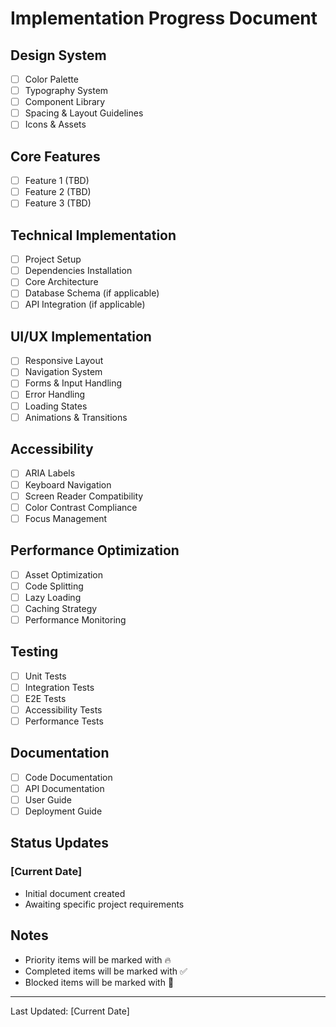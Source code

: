 # Implementation Progress Document

## Design System
- [ ] Color Palette
- [ ] Typography System
- [ ] Component Library
- [ ] Spacing & Layout Guidelines
- [ ] Icons & Assets

## Core Features
- [ ] Feature 1 (TBD)
- [ ] Feature 2 (TBD)
- [ ] Feature 3 (TBD)

## Technical Implementation
- [ ] Project Setup
- [ ] Dependencies Installation
- [ ] Core Architecture
- [ ] Database Schema (if applicable)
- [ ] API Integration (if applicable)

## UI/UX Implementation
- [ ] Responsive Layout
- [ ] Navigation System
- [ ] Forms & Input Handling
- [ ] Error Handling
- [ ] Loading States
- [ ] Animations & Transitions

## Accessibility
- [ ] ARIA Labels
- [ ] Keyboard Navigation
- [ ] Screen Reader Compatibility
- [ ] Color Contrast Compliance
- [ ] Focus Management

## Performance Optimization
- [ ] Asset Optimization
- [ ] Code Splitting
- [ ] Lazy Loading
- [ ] Caching Strategy
- [ ] Performance Monitoring

## Testing
- [ ] Unit Tests
- [ ] Integration Tests
- [ ] E2E Tests
- [ ] Accessibility Tests
- [ ] Performance Tests

## Documentation
- [ ] Code Documentation
- [ ] API Documentation
- [ ] User Guide
- [ ] Deployment Guide

## Status Updates
### [Current Date]
- Initial document created
- Awaiting specific project requirements

## Notes
- Priority items will be marked with 🔥
- Completed items will be marked with ✅
- Blocked items will be marked with 🚫

---
Last Updated: [Current Date] 